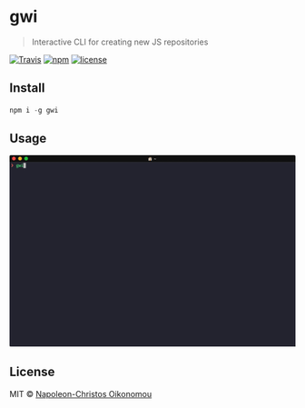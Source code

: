 # gwi

> Interactive CLI for creating new JS repositories

[![Travis](https://img.shields.io/travis/iamnapo/gwi.svg?style=flat-square&label=Travis+CI&logo=travis)](https://travis-ci.org/iamnapo/gwi) [![npm](https://img.shields.io/npm/v/gwi.svg?style=flat-square)](https://www.npmjs.com/package/gwi) [![license](https://img.shields.io/github/license/iamnapo/gwi.svg?style=flat-square)](https://github.com/iamnapo/gwi/blob/master/LICENSE)

## Install

``` javascript
npm i -g gwi
```

## Usage

![Usage](usage.gif)

## License

MIT © [Napoleon-Christos Oikonomou](https://iamnapo.me)
